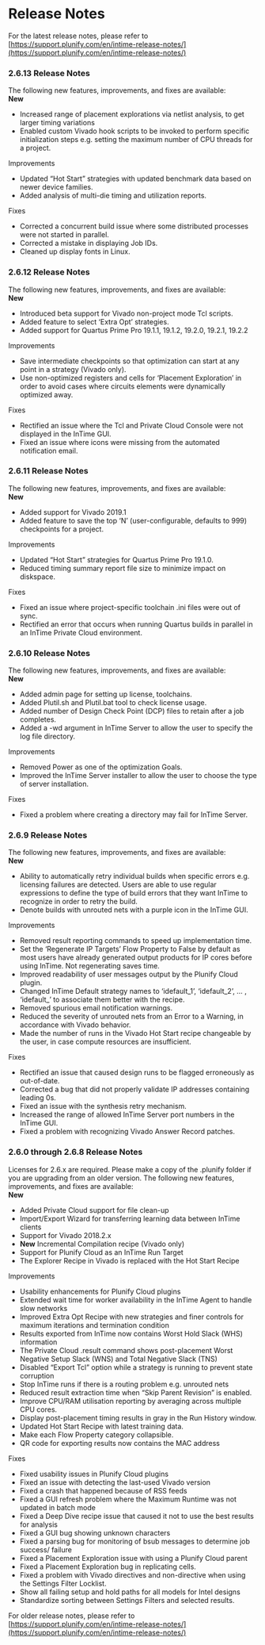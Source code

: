 Release Notes
=============

For the latest release notes, please refer to [https://support.plunify.com/en/intime-release-notes/](https://support.plunify.com/en/intime-release-notes/)


### 2.6.13 Release Notes

The following new features, improvements, and fixes are available:  
**New**

- Increased range of placement explorations via netlist analysis, to get larger timing variations
- Enabled custom Vivado hook scripts to be invoked to perform specific initialization steps e.g. setting the maximum number of CPU threads for a project.

Improvements

- Updated “Hot Start” strategies with updated benchmark data based on newer device families.
- Added analysis of multi-die timing and utilization reports.

Fixes

- Corrected a concurrent build issue where some distributed processes were not started in parallel.
- Corrected a mistake in displaying Job IDs.
- Cleaned up display fonts in Linux.

### 2.6.12 Release Notes

The following new features, improvements, and fixes are available:  
**New**

- Introduced beta support for Vivado non-project mode Tcl scripts.
- Added feature to select ‘Extra Opt’ strategies.
- Added support for Quartus Prime Pro 19.1.1, 19.1.2, 19.2.0, 19.2.1, 19.2.2

Improvements

- Save intermediate checkpoints so that optimization can start at any point in a strategy (Vivado only).
- Use non-optimized registers and cells for ‘Placement Exploration’ in order to avoid cases where circuits elements were dynamically optimized away.

Fixes

- Rectified an issue where the Tcl and Private Cloud Console were not displayed in the InTime GUI.
- Fixed an issue where icons were missing from the automated  notification email.

### 2.6.11 Release Notes

The following new features, improvements, and fixes are available:  
**New**

- Added support for Vivado 2019.1
- Added feature to save the top ‘N’ (user-configurable, defaults to 999) checkpoints for a project.

Improvements

- Updated “Hot Start” strategies for Quartus Prime Pro 19.1.0.
- Reduced timing summary report file size to minimize impact on diskspace.

Fixes

- Fixed an issue where project-specific toolchain .ini files were out of sync.
- Rectified an error that occurs when running Quartus builds in parallel in an InTime Private Cloud environment.

### 2.6.10 Release Notes

The following new features, improvements, and fixes are available:  
**New**

- Added admin page for setting up license, toolchains.
- Added Plutil.sh and Plutil.bat tool to check license usage.
- Added number of Design Check Point (DCP) files to retain after a job completes.
- Added a -wd argument in InTime Server to allow the user to specify the log file directory.

Improvements

- Removed Power as one of the optimization Goals.
- Improved the InTime Server installer to allow the user to choose the type of server installation.

Fixes

- Fixed a problem where creating a directory may fail for InTime Server.

### 2.6.9 Release Notes

The following new features, improvements, and fixes are available:  
**New**

- Ability to automatically retry individual builds when specific errors e.g. licensing failures are detected. Users are able to use regular expressions to define the type of build errors that they want InTime to recognize in order to retry the build.
- Denote builds with unrouted nets with a purple icon in the InTime GUI.

Improvements

- Removed result reporting commands to speed up implementation time.
- Set the ‘Regenerate IP Targets’ Flow Property to False by default as most users have already generated output products for IP cores before using InTime. Not regenerating saves time.
- Improved readability of user messages output by the Plunify Cloud plugin.
- Changed InTime Default strategy names to ‘idefault_1’, ‘idefault_2’, … , ‘idefault_<N>’ to associate them better with the recipe.
- Removed spurious email notification warnings.
- Reduced the severity of unrouted nets from an Error to a Warning, in accordance with Vivado behavior.
- Made the number of runs in the Vivado Hot Start recipe changeable by the user, in case compute resources are insufficient.

Fixes

- Rectified an issue that caused design runs to be flagged erroneously as out-of-date.
- Corrected a bug that did not properly validate IP addresses containing leading 0s.
- Fixed an issue with the synthesis retry mechanism.
- Increased the range of allowed InTime Server port numbers in the InTime GUI.
- Fixed a problem with recognizing Vivado Answer Record patches.

### 2.6.0 through 2.6.8 Release Notes

Licenses for 2.6.x are required. Please make a copy of the .plunify folder if you are upgrading from an older version. The following new features, improvements, and fixes are available:  
**New**

- Added Private Cloud support for file clean-up
- Import/Export Wizard for transferring learning data between InTime clients
- Support for Vivado 2018.2.x
- **New** Incremental Compilation recipe (Vivado only)
- Support for Plunify Cloud as an InTime Run Target
- The Explorer Recipe in Vivado is replaced with the Hot Start Recipe

Improvements

- Usability enhancements for Plunify Cloud plugins
- Extended wait time for worker availability in the InTime Agent to handle slow networks
- Improved Extra Opt Recipe with new strategies and finer controls for maximum iterations and termination condition
- Results exported from InTime now contains Worst Hold Slack (WHS) information
- The Private Cloud .result command shows post-placement Worst Negative Setup Slack (WNS) and Total Negative Slack (TNS)
- Disabled “Export Tcl” option while a strategy is running to prevent state corruption
- Stop InTime runs if there is a routing problem e.g. unrouted nets
- Reduced result extraction time when “Skip Parent Revision” is enabled.
- Improve CPU/RAM utilisation reporting by averaging across multiple CPU cores.
- Display post-placement timing results in gray in the Run History window.
- Updated Hot Start Recipe with latest training data.
- Make each Flow Property category collapsible.
- QR code for exporting results now contains the MAC address

Fixes

- Fixed usability issues in Plunify Cloud plugins
- Fixed an issue with detecting the last-used Vivado version
- Fixed a crash that happened because of RSS feeds
- Fixed a GUI refresh problem where the Maximum Runtime was not updated in batch mode
- Fixed a Deep Dive recipe issue that caused it not to use the best results for analysis
- Fixed a GUI bug showing unknown characters
- Fixed a parsing bug for monitoring of bsub messages to determine job success/ failure
- Fixed a Placement Exploration issue with using a Plunify Cloud parent
- Fixed a Placement Exploration bug in replicating cells.
- Fixed a problem with Vivado directives and non-directive when using the Settings Filter Locklist.
- Show all failing setup and hold paths for all models for Intel designs
- Standardize sorting between Settings Filters and selected results.

For older release notes, please refer to [https://support.plunify.com/en/intime-release-notes/](https://support.plunify.com/en/intime-release-notes/)
